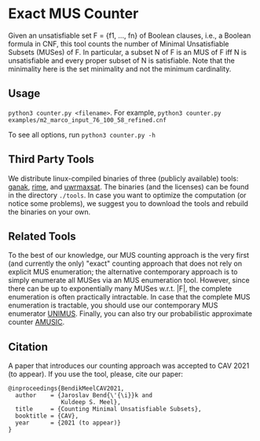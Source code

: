 # Exact MUS Counter
Given an unsatisfiable set F = {f1, ..., fn} of Boolean clauses, i.e., a Boolean formula in CNF, this tool counts the number of Minimal Unsatisfiable Subsets (MUSes) of F. 
In particular, a subset N of F is an MUS of F iff N is unsatisfiable and every proper subset of N is satisfiable. Note that the minimality here is the set minimality and not the minimum cardinality. 

## Usage
`python3 counter.py <filename>`. For example, `python3 counter.py examples/m2_marco_input_76_100_58_refined.cnf`

To see all options, run `python3 counter.py -h`

## Third Party Tools
We distribute linux-compiled binaries of three (publicly available) tools: [ganak](https://github.com/meelgroup/ganak), [rime](https://github.com/jar-ben/rime), and [uwrmaxsat](https://github.com/marekpiotrow/UWrMaxSat). The binaries (and the licenses) can be found in the directory `./tools`. In case you want to optimize the computation (or notice some problems), we suggest you to download the tools and rebuild the binaries on your own. 

## Related Tools
To the best of our knowledge, our MUS counting approach is the very first (and currently the only) "exact" counting approach that does not rely on explicit MUS enumeration; the alternative contemporary approach is to simply enumerate all MUSes via an MUS enumeration tool. However, since there can be up to exponentially many MUSes w.r.t. |F|, the complete enumeration is often practically intractable.
In case that the complete MUS enumeration is tractable, you should use our contemporary MUS enumerator [UNIMUS](https://github.com/jar-ben/unimus).
Finally, you can also try our probabilistic approximate counter [AMUSIC](https://github.com/jar-ben/amusic).


## Citation
A paper that introduces our counting approach was accepted to CAV 2021 (to appear). If you use the tool, please, cite our paper:

```
@inproceedings{BendikMeelCAV2021,
  author    = {Jaroslav Bend{\'{\i}}k and
               Kuldeep S. Meel},
  title     = {Counting Minimal Unsatisfiable Subsets},
  booktitle = {CAV},
  year      = {2021 (to appear)}
}
```
